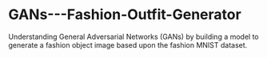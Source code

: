 # GANs---Fashion-Outfit-Generator
Understanding General Adversarial Networks (GANs) by building a model to generate a fashion object image based upon the fashion MNIST dataset.
